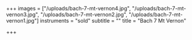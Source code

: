 +++
images = ["/uploads/bach-7-mt-vernon4.jpg", "/uploads/bach-7-mt-vernon3.jpg", "/uploads/bach-7-mt-vernon2.jpg", "/uploads/bach-7-mt-vernon1.jpg"]
instruments = "sold"
subtitle = ""
title = "Bach 7 Mt Vernon"

+++
